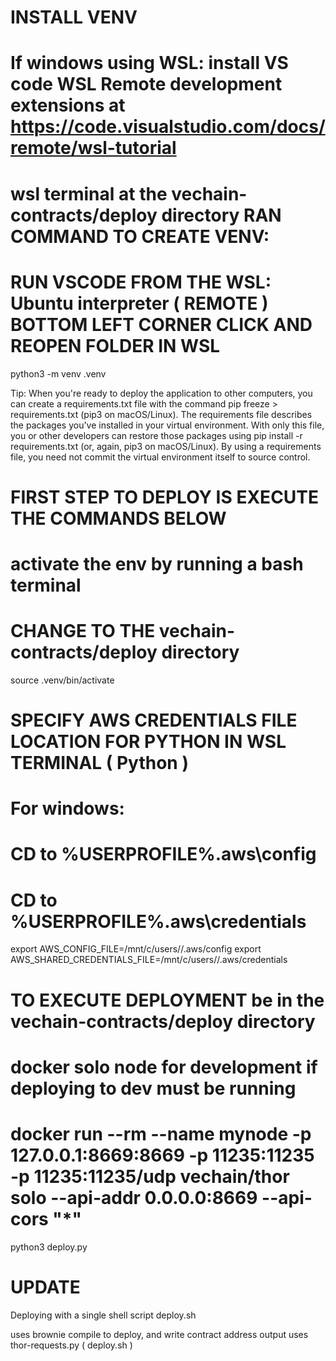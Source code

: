 # INSTALL VENV #
# If windows using WSL: install VS code WSL Remote development extensions at https://code.visualstudio.com/docs/remote/wsl-tutorial
# wsl terminal at the vechain-contracts/deploy directory RAN COMMAND TO CREATE VENV:  
# RUN VSCODE FROM THE WSL: Ubuntu interpreter ( REMOTE ) BOTTOM LEFT CORNER CLICK AND REOPEN FOLDER IN WSL 
python3 -m venv .venv 


Tip: When you're ready to deploy the application to other computers, you can create a requirements.txt file with the command pip freeze > requirements.txt (pip3 on macOS/Linux). The requirements file describes the packages you've installed in your virtual environment. With only this file, you or other developers can restore those packages using pip install -r requirements.txt (or, again, pip3 on macOS/Linux). By using a requirements file, you need not commit the virtual environment itself to source control.

# FIRST STEP TO DEPLOY IS EXECUTE THE COMMANDS BELOW 
# activate the env by running a bash terminal
# CHANGE TO THE vechain-contracts/deploy directory 
source .venv/bin/activate

# SPECIFY AWS CREDENTIALS FILE LOCATION FOR PYTHON IN WSL TERMINAL ( Python )
# For windows:
# CD to %USERPROFILE%\.aws\config
# CD to %USERPROFILE%\.aws\credentials

export AWS_CONFIG_FILE=/mnt/c/users/<username>/.aws/config
export AWS_SHARED_CREDENTIALS_FILE=/mnt/c/users/<username>/.aws/credentials

# TO EXECUTE DEPLOYMENT be in the vechain-contracts/deploy directory 
# docker solo node for development if deploying to dev must be running
# docker run --rm --name mynode -p 127.0.0.1:8669:8669 -p 11235:11235 -p 11235:11235/udp vechain/thor solo --api-addr 0.0.0.0:8669 --api-cors "*"
python3 deploy.py

# UPDATE
Deploying with a single shell script deploy.sh

uses brownie compile to deploy, and write contract address output
uses thor-requests.py ( deploy.sh )